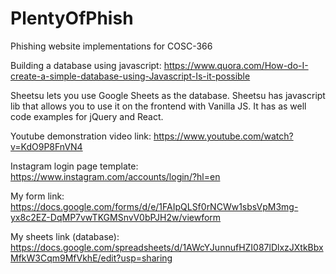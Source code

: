 # PlentyOfPhish
Phishing website implementations for COSC-366

Building a database using javascript:
https://www.quora.com/How-do-I-create-a-simple-database-using-Javascript-Is-it-possible

Sheetsu lets you use Google Sheets as the database. Sheetsu has javascript lib that allows you to use it on the frontend with Vanilla JS. It has as well code examples for jQuery and React.

Youtube demonstration video link: 
https://www.youtube.com/watch?v=KdO9P8FnVN4

Instagram login page template: 
https://www.instagram.com/accounts/login/?hl=en

My form link: 
https://docs.google.com/forms/d/e/1FAIpQLSf0rNCWw1sbsVpM3mg-yx8c2EZ-DqMP7vwTKGMSnvV0bPJH2w/viewform

My sheets link (database): 
https://docs.google.com/spreadsheets/d/1AWcYJunnufHZI087lDlxzJXtkBbxMfkW3Cqm9MfVkhE/edit?usp=sharing

